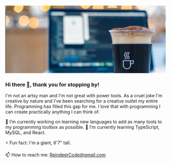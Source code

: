 ![Project Screenshot](./Assets/coding_coffee.jpg)


### Hi there 👋, thank you for stopping by!

I'm not an artsy man and I'm not great with power tools. As a cruel joke I'm creative by nature and I've been searching for a creative outlet my entire life. Programming has filled this gap for me. I love that with programming I can create practically anything I can think of.


🔭 I’m currently working on learning new languages to add as many tools to my programming toolbox as possible. 🌱 I’m currently learning TypeScript, MySQL, and React.

⚡ Fun fact: I'm a giant, 6'7" tall.

📫 How to reach me: ReindeerCode@gmail.com



<!--
**ReindeerCode/ReindeerCode** is a ✨ _special_ ✨ repository because its `README.md` (this file) appears on your GitHub profile.

Here are some ideas to get you started:

- 🔭 I’m currently working on ...
- 🌱 I’m currently learning ...
- 👯 I’m looking to collaborate on ...
- 🤔 I’m looking for help with ...
- 💬 Ask me about ...
- 📫 How to reach me: ...
- 😄 Pronouns: ...
- ⚡ Fun fact: ...
-->
